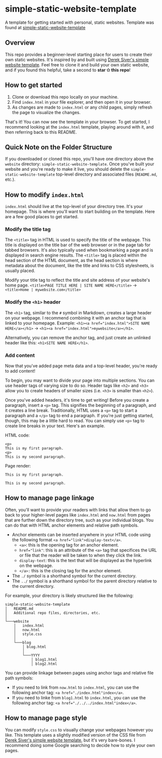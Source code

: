 # simple-static-website-template
A template for getting started with personal, static websites.
Template was found at [simple-static-website-template](https://github.com/edavis0/simple-static-website-template)

## Overview
This repo provides a beginner-level starting place for users to create their own static websites. It's inspired by and built using [Derek Siver's simple website template](https://sive.rs/ti#web1). Feel free to clone it and build your own static website, and if you found this helpful, take a second to **star ✩ this repo**!

## How to get started
1. Clone or download this repo locally on your machine.
2. Find `index.html` in your file explorer, and then open it in your browser.
3. As changes are made to `index.html` or any child pages, simply refresh the page to visualize the changes.

That's it! You can now see the template in your browser. To get started, I recommend looking at the `index.html` template, playing around with it, and then referring back to this README.

## Quick Note on the Folder Structure
If you downloaded or cloned this repo, you'll have one directory above the `website` directory: `simple-static-website-template`. Once you've built your website and you're ready to make it live, you should delete the `simple-static-website-template` top-level directory and associated files (`README.md`, etc.).

## How to modify `index.html`
`index.html` should live at the top-level of your directory tree. It's your homepage. This is where you'll want to start building on the template. Here are a few good places to get started.

### Modify the title tag
The `<title>` tag in HTML is used to specify the title of the webpage. This title is displayed on the title bar of the web browser or in the page tab for tabbed browsers. It's also typically used when bookmarking a page and is displayed in search engine results. The `<title>` tag is placed within the head section of the HTML document, as the head section is where metadata about the document, like the title and links to CSS stylesheets, is usually placed.

Modify your title tag to reflect the title and site address of your website's home page. `<title>PAGE TITLE HERE | SITE NAME HERE</title>` -> `<title>Home | mywebsite.com</title>`

### Modify the `<h1>` header
The `<h1>` tag, similar to the `#` symbol in Markdown, creates a large header on your webpage. I recommend combining it with an anchor tag that is linked to your homepage. Example: `<h1><a href="index.html">SITE NAME HERE</a></h1>` -> `<h1><a href="index.html">mywebsite</a></h1>`.

Alternatively, you can remove the anchor tag, and just create an unlinked header like this: `<h1>SITE NAME HERE</h1>`.

### Add content
Now that you've added page meta data and a top-level header, you're ready to add content!

To begin, you may want to divide your page into multiple sections. You can use header tags of varying size to do so. Header tags like `<h2>` and `<h3>` allow you to create headers of smaller sizes (i.e. `<h3>` is smaller than `<h2>`).

Once you've added headers, it's time to get writing! Before you create a paragraph, insert a `<p>` tag. This signifies the beginning of a paragraph, and it creates a line break. Traditionally, HTML uses a `<p>` tag to start a paragraph and a `</p>` tag to end a paragraph. If you're just getting started, though, this may be a little hard to read. You can simply use `<p>` tag to create line breaks in your text. Here's an example.

HTML code:
```
<p>
This is my first paragraph.
<p>
This is my second paragraph.
```
Page render:
```
This is my first paragraph.

This is my second paragraph.
```

## How to manage page linkage
Often, you'll want to provide your readers with links that allow them to go back to your higher-level pages like `index.html` and `now.html` from pages that are further down the directory tree, such as your individual blogs. You can do that with HTML anchor elements and relative path symbols.
- Anchor elements can be inserted anywhere in your HTML code using the following format `<a href="link">display-text</a>`.
    - `<a>`: this is the opening tag for an anchor element.
    - `href="link"`: this is an attribute of the `<a>` tag that specifices the URL or file that the reader will be taken to when they click the link.
    - `display-text`: this is the text that will be displayed as the hyperlink on the webpage.
    - `</a>:` this is the closing tag for the anchor element.
- The `./` symbol is a shorthand symbol for the current directory.
- The `../` symbol is a shorthand symbol for the parent directory relative to the current directory.

For example, your directory is likely structured like the following:
```
simple-static-website-template
│   README.md
│   Additional repo files, directories, etc.
│
└───website
    │   index.html
    │   now.html
    │   style.css
    │
    └───blog
        │ blog.html
        │
        └───YYYY
            │ blog1.html
            │ blog2.html

```
You can provide linkage between pages using anchor tags and relative file path symbols:
- If you need to link from `now.html` to `index.html`, you can use the following anchor tag: `<a href="./index.html"index</a>`. 
- If you need to linke from `blog1.html` to `index.html`, you can use the following anchor tag: `<a href="./../../index.html"index</a>`.

## How to manage page style
You can modify `style.css` to visually change your webpages however you like. This template uses a slightly modified version of the CSS file from [Derek Siver's simple website template](https://sive.rs/ti#web1), but it's very bare-bones. I recommend doing some Google searching to decide how to style your own pages.